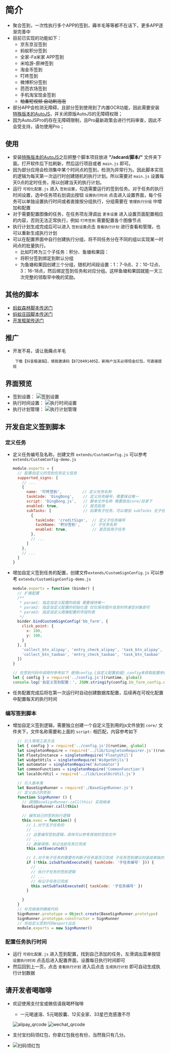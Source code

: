 # 简介

- 聚合签到，一次性执行多个APP的签到，薅羊毛等等都不在话下，更多APP逐渐完善中
- 目前已实现的功能如下：
  - 京东京豆签到
  - 蚂蚁积分签到
  - 全家-Fa米家 APP签到
  - 米哈游-原神签到
  - 淘金币签到
  - 叮咚签到
  - 微博积分签到
  - 芭芭农场签到
  - 手机淘宝现金签到
  - ~~柚番短视频 自动刷泡泡~~  
- 部分APP会检测无障碍，且部分签到使用到了内置OCR功能，因此需要安装 [特殊版本的AutoJS](https://github.com/TonyJiangWJ/Ant-Forest/releases/download/v1.1.1.4/AutoJS.modify.latest.apk)，并关闭原版AutoJS的无障碍权限；
- 因为AutoJSPro的存在无障碍限制，且Pro最新政策会进行代码审查，因此不会受支持，请勿使用Pro；

## 使用

- 安装[特殊版本的AutoJS](https://github.com/TonyJiangWJ/Ant-Forest/releases/download/v1.1.1.4/AutoJS.modify.latest.apk)之后把整个脚本项目放进 **"/sdcard/脚本/"** 文件夹下面。打开软件后下拉刷新，然后运行项目或者 `main.js` 即可。
- 因为部分应用会检测集中某个时间点的签到，检测为异常行为。因此脚本实现的逻辑为每天第一次运行时创建随机的执行计划。所以需要对 `main.js` 设置每天0点的定时任务，用以创建当天的执行计划。
- 运行 `可视化配置.js` 进入 `签到设置`，勾选需要运行的签到任务。对于任务的执行时间设置，选中任务项右划调出按钮 `设置执行时间` 点击进入设置界面，每个任务可以单独设置执行时间或者直接按分组执行，分组需要在 `管理执行分组` 中增加和配置
- 对于需要配置图像的任务，在任务项左滑调出 `更多设置` 进入设置页面配置相应的内容，否则无法正常执行，例如 `叮咚签到` 需要配置各个图像节点
- 执行计划生成完成后可以进入 `签到设置`点击 `查看执行计划` 进行查看和管理，也可以重新生成执行计划
- 可以在配置界面中自行创建执行分组，将不同任务分在不同的组以实现某一时间点的批量执行。
  - 比如叮咚为三个子任务：积分、鱼塘和果园：
  - 将积分签到绑定到默认分组
  - 为鱼塘和果园创建三个分组，随机时间段设置：1：7-9点、2：10-12点、3：16-18点，然后绑定签到任务和对应分组。这样鱼塘和果园就能一天三次完整的领取早中晚的奖励。

## 其他的脚本

- [蚂蚁森林脚本传送门](https://github.com/TonyJiangWJ/Ant-Forest)
- [蚂蚁庄园脚本传送门](https://github.com/TonyJiangWJ/Ant-Manor)
- [开发框架传送门](https://github.com/TonyJiangWJ/AutoScriptBase)

## 推广

- 开发不易，请让我薅点羊毛

  ```log
   下载【抖音极速版】，填我邀请码【8720491405】，新用户当天必得现金红包，可直接提现
  ```

## 界面预览

- 签到设置：
  ![签到设置](./resources/sign_config.jpg)
- 执行时间设置：
  ![执行时间设置](./resources/task_config.jpg)
- 执行计划管理：
  ![执行计划管理](./resources/task_schedules.jpg)

## 开发自定义签到脚本

### 定义任务

- 定义任务编号及名称，创建文件 `extends/CustomConfig.js` 可以参考 `extends/CustomConfig-demo.js`

  ```javascript
  module.exports = {
    // 配置自定义的签到任务定义信息
    supported_signs: [
      // ...
      {
        name: '叮咚签到',         // 定义任务名称
        taskCode: 'DingDong',    // 定义任务编号，需要保证唯一
        script: 'DingDong.js',   // 脚本文件名称 需要放在core/目录下
        enabled: true,           // 是否启用
        subTasks: [              // 如果有子任务，可以增加 subTasks 无子任务的不需要增加
          {
            taskCode: 'creditSign',  // 定义子任务编号
            taskName: '积分签到',     // 子任务名称
            enabled: true,           // 是否启用子任务
          },
          // ...
        ]
      },
      // ...
    ]
  }
  ```

- 增加自定义签到任务的配置，创建文件`extends/CustomSignConfig.js` 可以参考 `extends/CustomSignConfig-demo.js`

  ```javascript
  module.exports = function (binder) {
    // 扩展配置
    /**
     * param1: 指定自定义配置的前缀 需要保持唯一
     * param2: 指定自定义配置的初始化值 仅仅保存图片信息时传递空对象即可
     * param3: 指定自定义图像配置的字段列表
     */
    binder.bindCustomSignConfig('bb_farm', {
      click_point: {
        x: 100,
        y: 100,
      }
    }, [
      'collect_btn_alipay', 'entry_check_alipay', 'task_btn_alipay',
      'collect_btn_taobao', 'entry_check_taobao', 'task_btn_taobao'
    ])
  }

  // 在签到代码中调用时参考如下 使用config.{自定义配置前缀}_config来获取配置参数
  let { config } = require('../config.js')(runtime, global)
  console.log('自定义签到配置：', JSON.stringify(config.bb_farm_config.click_point))
  ```

- 任务配置完成后将在第一次运行时自动创建数据库配置，后续再在可视化配置中配置每天的执行时间

### 编写签到脚本

- 增加自定义签到逻辑，需要独立创建一个自定义签到用的js文件放到 `core/` 文件夹下，文件名称需要和上面的 `script:` 相匹配，内容参考如下

  ```javascript
    // 引入常用工具方法
    let { config } = require('../config.js')(runtime, global)
    let singletonRequire = require('../lib/SingletonRequirer.js')(runtime, global)
    let FloatyInstance = singletonRequire('FloatyUtil')
    let widgetUtils = singletonRequire('WidgetUtils')
    let automator = singletonRequire('Automator')
    let commonFunctions = singletonRequire('CommonFunction')
    let localOcrUtil = require('../lib/LocalOcrUtil.js')

    // 引入基本类
    let BaseSignRunner = require('./BaseSignRunner.js')
    // 定义自己的签到
    function SignRunner () {
      // 调用BaseSignRunner.call(this) 实现继承
      BaseSignRunner.call(this)

      // 编写自己的签到执行逻辑
      this.exec = function() {
        // 1.对于无子任务的
        // ...
        // 这里编写签到逻辑，具体可以参考其他的签到文件
        // ...
        // 直接调用，标记当前任务已完成
        this.setExecuted()

        // 2.对于有子任务的需要先判断子任务是否已完成 子任务签到建议封装成单独的方法 具体参考DingDong.js
        if (!this.isSubTaskExecuted({ taskCode: '子任务编号' })) {
          // ...
          // 执行子任务的签到逻辑
          // ...
          // 标记子任务已完成
          this.setSubTaskExecuted({ taskCode: '子任务编号' })
        }

      }
    }
    // 补充继承的模板代码
    SignRunner.prototype = Object.create(BaseSignRunner.prototype)
    SignRunner.prototype.constructor = SignRunner
    // 将自定义签到代码export出去
    module.exports = new SignRunner()
  ```

### 配置任务执行时间

- 运行 `可视化配置.js` 进入签到配置，找到自己添加的任务，左滑调出菜单按钮 `设置执行时间` 点击后进入配置界面，设置每日执行时间即可
- 然后回到上一页，点击 `查看执行计划` 进入后点击 `生成执行计划` 即可自动生成执行计划数据


## 请开发者喝咖啡

- 欢迎使用支付宝或微信请我喝杯咖啡
  - 一元喝速溶、5元喝胶囊、12买全家、33星巴克感激不尽
  
  ![alipay_qrcode](./resources/alipay_qrcode.png)  ![wechat_qrcode](./resources/wechat_qrcode.png)

- 支付宝扫码领红包，你拿红包我也有份，当然我只有几分。

- ![扫码领红包](./resources/hongbao_qrcode.png)